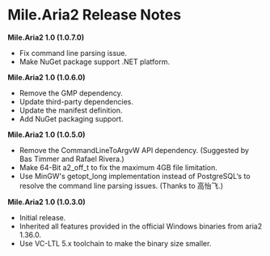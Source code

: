 ﻿# Mile.Aria2 Release Notes

**Mile.Aria2 1.0 (1.0.7.0)**

- Fix command line parsing issue.
- Make NuGet package support .NET platform.

**Mile.Aria2 1.0 (1.0.6.0)**

- Remove the GMP dependency.
- Update third-party dependencies.
- Update the manifest definition.
- Add NuGet packaging support.

**Mile.Aria2 1.0 (1.0.5.0)**

- Remove the CommandLineToArgvW API dependency. (Suggested by Bas Timmer and
  Rafael Rivera.)
- Make 64-Bit a2_off_t to fix the maximum 4GB file limitation.
- Use MinGW's getopt_long implementation instead of PostgreSQL‘s to resolve the
  command line parsing issues. (Thanks to 高怡飞.)

**Mile.Aria2 1.0 (1.0.3.0)**

- Initial release.
- Inherited all features provided in the official Windows binaries from aria2
  1.36.0.
- Use VC-LTL 5.x toolchain to make the binary size smaller.
